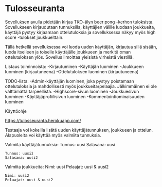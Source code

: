 # Tulosseuranta

Sovelluksen avulla pidetään kirjaa TKO-älyn beer pong -kerhon tuloksista. Sovellukseen kirjaudutaan tunnuksilla, käyttäjien välille luodaan joukkueita, käyttäjä pystyy kirjaamaan ottelutuloksia ja sovelluksessa näkyy myös high score -tulokset joukkueittain.

Tällä hetkellä sovelluksessa voi luoda uuden käyttäjän, kirjautua sillä sisään, luoda itselleen ja toiselle käyttäjälle joukkueen ja merkitä oman ottelutuloksen ylös. Sovellus ilmoittaa yleisistä virheistä viestillä.

Listaus toiminnoista:
    -Kirjautuminen
    -Käyttäjän luominen
    -Joukkueen luominen (kirjautuneena)
    -Ottelutuloksen luominen (kirjautuneena)

TODO-lista:
    -Admin-käyttäjän luominen, joka pystyy poistamaan ottelutuloksia ja mahdollisesti myös joukkueita/pelaajia. Jälkimmäinen ei ole välttämättä tarpeellista.
    -Highscore-sivun luominen
    -Joukkuesivun luominen
    -Käyttäjäprofiilisivun luominen
    -Kommentointiominaisuuden luominen

Käyttöohje

https://tulosseuranta.herokuapp.com/


Testaaja voi kokeilla lisätä uuden käyttäjätunnuksen, joukkueen ja ottelun. Alapuolelta voi käyttää myös valmiita tunnuksia.

Valmiita käyttäjätunnuksia:
    Tunnus: uusi
    Salasana: uusi

    Tunnus: uusi2
    Salasana: uusi2

Valmiita joukkueita:
    Nimi: uusi
    Pelaajat: uusi & uusi2

    Nimi: uusi2
    Pelaajat: uusi & uusi2